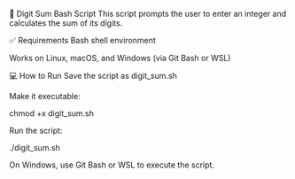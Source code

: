 🧮 Digit Sum Bash Script
This script prompts the user to enter an integer and calculates the sum of its digits.

✅ Requirements
Bash shell environment

Works on Linux, macOS, and Windows (via Git Bash or WSL)

💻 How to Run
Save the script as digit_sum.sh

Make it executable:

chmod +x digit_sum.sh

Run the script:

./digit_sum.sh

On Windows, use Git Bash or WSL to execute the script.
